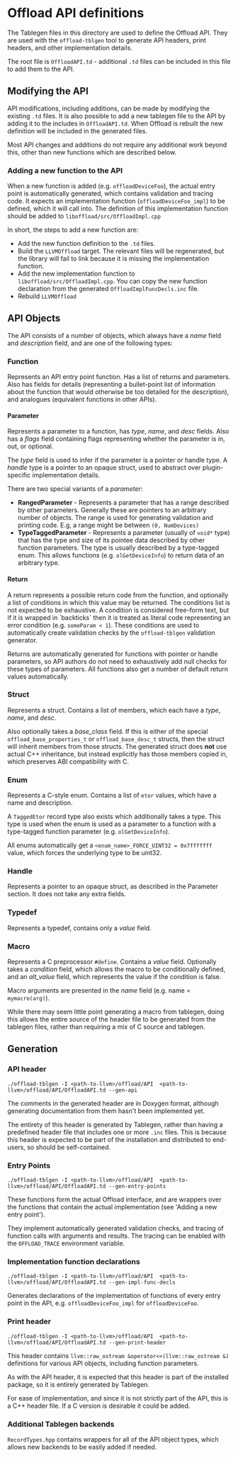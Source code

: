 # Offload API definitions

The Tablegen files in this directory are used to define the Offload API. They
are used with the `offload-tblgen` tool to generate API headers, print headers,
and other implementation details.

The root file is `OffloadAPI.td` - additional `.td` files can be included in
this file to add them to the API.

## Modifying the API

API modifications, including additions, can be made by modifying the existing
`.td` files. It is also possible to add a new tablegen file to the API by adding
it to the includes in `OffloadAPI.td`. When Offload is rebuilt the new
definition will be included in the generated files.

Most API changes and additions do not require any additional work beyond this,
other than new functions which are described below.

### Adding a new function to the API

When a new function is added (e.g. `offloadDeviceFoo`), the actual entry
point is automatically generated, which contains validation and tracing code.
It expects an implementation function (`offloadDeviceFoo_impl`) to be defined,
which it will call into. The definition of this implementation function should
be added to `liboffload/src/OffloadImpl.cpp`

In short, the steps to add a new function are:
* Add the new function definition to the `.td` files.
* Build the `LLVMOffload` target. The relevant files will be regenerated, but
  the library will fail to link because it is missing the implementation
  function.
* Add the new implementation function to `liboffload/src/OffloadImpl.cpp`. You
  can copy the new function declaration from the generated
  `OffloadImplFuncDecls.inc` file.
* Rebuild `LLVMOffload`

## API Objects

The API consists of a number of objects, which always have a *name* field and
*description* field, and are one of the following types:

### Function

Represents an API entry point function. Has a list of returns and parameters.
Also has fields for details (representing a bullet-point list of information
about the function that would otherwise be too detailed for the description),
and analogues (equivalent functions in other APIs).

#### Parameter

Represents a parameter to a function, has *type*, *name*, and *desc* fields.
Also has a *flags* field containing flags representing whether the parameter is
in, out, or optional.

The *type* field is used to infer if the parameter is a pointer or handle type.
A *handle* type is a pointer to an opaque struct, used to abstract over
plugin-specific implementation details.

There are two special variants of a *parameter*:
* **RangedParameter** - Represents a parameter that has a range described by
  other parameters. Generally these are pointers to an arbitrary number of
  objects. The range is used for generating validation and printing code. E.g,
  a range might be between `(0, NumDevices)`
* **TypeTaggedParameter** - Represents a parameter (usually of `void*` type)
  that has the type and size of its pointee data described by other function
  parameters. The type is usually described by a type-tagged enum. This allows
  functions (e.g. `olGetDeviceInfo`) to return data of an arbitrary type.

#### Return

A return represents a possible return code from the function, and optionally a
list of conditions in which this value may be returned. The conditions list is
not expected to be exhaustive. A condition is considered free-form text, but if
it is wrapped in \`backticks\` then it is treated as literal code representing
an error condition (e.g. `someParam < 1`). These conditions are used to
automatically create validation checks by the `offload-tblgen` validation
generator.

Returns are automatically generated for functions with pointer or handle
parameters, so API authors do not need to exhaustively add null checks for
these types of parameters. All functions also get a number of default return
values automatically.


### Struct

Represents a struct. Contains a list of members, which each have a *type*,
*name*, and *desc*.

Also optionally takes a *base_class* field. If this is either of the special
`offload_base_properties_t` or `offload_base_desc_t` structs, then the struct
will inherit members from those structs. The generated struct does **not** use
actual C++ inheritance, but instead explicitly has those members copied in,
which preserves ABI compatibility with C.

### Enum

Represents a C-style enum. Contains a list of `etor` values, which have a name
and description.

A `TaggedEtor` record type also exists which additionally takes a type. This
type is used when the enum is used as a parameter to a function with a
type-tagged function parameter (e.g. `olGetDeviceInfo`).

All enums automatically get a `<enum_name>_FORCE_UINT32 = 0x7fffffff` value,
which forces the underlying type to be uint32.

### Handle

Represents a pointer to an opaque struct, as described in the Parameter section.
It does not take any extra fields.

### Typedef

Represents a typedef, contains only a *value* field.

### Macro

Represents a C preprocessor `#define`. Contains a *value* field. Optionally
takes a *condition* field, which allows the macro to be conditionally defined,
and an *alt_value* field, which represents the value if the condition is false.

Macro arguments are presented in the *name* field (e.g. name = `mymacro(arg)`).

While there may seem little point generating a macro from tablegen, doing this
allows the entire source of the header file to be generated from the tablegen
files, rather than requiring a mix of C source and tablegen.

## Generation

### API header

```
./offload-tblgen -I <path-to-llvm>/offload/API  <path-to-llvm>/offload/API/OffloadAPI.td --gen-api
```
The comments in the generated header are in Doxygen format, although
generating documentation from them hasn't been implemented yet.

The entirety of this header is generated by Tablegen, rather than having a
predefined header file that includes one or more `.inc` files. This is because
this header is expected to be part of the installation and distributed to
end-users, so should be self-contained.

### Entry Points

```
./offload-tblgen -I <path-to-llvm>/offload/API  <path-to-llvm>/offload/API/OffloadAPI.td --gen-entry-points
```
These functions form the actual Offload interface, and are wrappers over the
functions that contain the actual implementation (see
'Adding a new entry point').

They implement automatically generated validation checks, and tracing of
function calls with arguments and results. The tracing can be enabled with the
`OFFLOAD_TRACE` environment variable.

### Implementation function declarations

```
./offload-tblgen -I <path-to-llvm>/offload/API  <path-to-llvm>/offload/API/OffloadAPI.td --gen-impl-func-decls
```
Generates declarations of the implementation of functions of every entry point
in the API, e.g. `offloadDeviceFoo_impl` for `offloadDeviceFoo`.

### Print header

```
./offload-tblgen -I <path-to-llvm>/offload/API  <path-to-llvm>/offload/API/OffloadAPI.td --gen-print-header
```
This header contains `llvm::raw_ostream &operator<<(llvm::raw_ostream &)`
definitions for various API objects, including function parameters.

As with the API header, it is expected that this header is part of the installed
package, so it is entirely generated by Tablegen.

For ease of implementation, and since it is not strictly part of the API, this
is a C++ header file. If a C version is desirable it could be added.

### Additional Tablegen backends

`RecordTypes.hpp` contains wrappers for all of the API object types, which
allows new backends to be easily added if needed.
